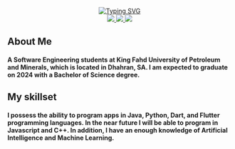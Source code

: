 <p align="center">
<a href="https://github.com/YazeedAlsaeed">
    <img src="https://readme-typing-svg.demolab.com?font=Georgia&size=18&duration=2000&pause=100&multiline=true&width=500&height=80&lines=Yazeed+Alsaeed;Software+Engineer+%7C+@+Software+AG;" alt="Typing SVG" />
</a>
<br/>

<a href="http://alsaeedyazeed.com">
    <img src="https://img.shields.io/badge/Website-YazeedAlsaeed-red?style=flat-square">
</a>  
<a href="https://www.linkedin.com/in/alsaeedyazeed">
    <img src="https://img.shields.io/badge/-Linkedin-blue?style=flat-square&logo=linkedin">
</a>
<a href="mailto:alsaeedyazid@gmail.com">
    <img src="https://img.shields.io/badge/-Email-red?style=flat-square&logo=gmail&logoColor=white">
</a>

<br/> 

<!--
**YazeedAlsaeed/YazeedAlsaeed** is a ✨ _special_ ✨ repository because its `README.md` (this file) appears on your GitHub profile.

Here are some ideas to get you started:

- 🔭 I’m currently working on ...
- 🌱 I’m currently learning ...
- 👯 I’m looking to collaborate on ...
- 🤔 I’m looking for help with ...
- 💬 Ask me about ...
- 📫 How to reach me: ...
- 😄 Pronouns: ...
- ⚡ Fun fact: ...
-->

## About Me 
#### A Software Engineering students at King Fahd University of Petroleum and Minerals, which is located in Dhahran, SA. I am expected to graduate on 2024 with a Bachelor of Science degree. 

## My skillset 
#### I possess the ability to program apps in Java, Python, Dart, and Flutter programming languages. In the near future I will be able to program in Javascript and C++. In addition, I have an enough knowledge of Artificial Intelligence and Machine Learning. 
